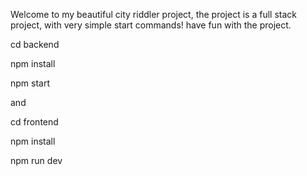 Welcome to my beautiful city riddler project, the project is a full stack project, with very simple start commands! have fun with the project. 

cd backend

npm install

npm start

and 

cd frontend

npm install

npm run dev


